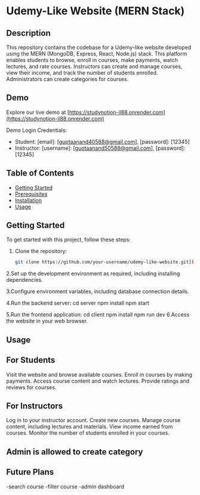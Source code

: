 # Udemy-Like Website (MERN Stack)

## Description
This repository contains the codebase for a Udemy-like website developed using the MERN (MongoDB, Express, React, Node.js) stack. This platform enables students to browse, enroll in courses, make payments, watch lectures, and rate courses. Instructors can create and manage courses, view their income, and track the number of students enrolled. Administrators can create categories for courses.

## Demo
Explore our live demo at [https://studynotion-il88.onrender.com](https://studynotion-il88.onrender.com)

Demo Login Credentials:
- Student: [email]: [guptaanand40588@gmail.com], [password]: [12345]
- Instructor: [username]: [guptaanand50588@gmail.com], [password]: [12345]

## Table of Contents
- [Getting Started](#getting-started)
- [Prerequisites](#prerequisites)
- [Installation](#installation)
- [Usage](#usage)

## Getting Started
To get started with this project, follow these steps:

1. Clone the repository:
   ```bash
   git clone https://github.com/your-username/udemy-like-website.git](https://github.com/anandkishorgupta/Edtech-Mega-Project.git)https://github.com/anandkishorgupta/Edtech-Mega-Project.git

2.Set up the development environment as required, including installing dependencies.

3.Configure environment variables, including database connection details.

4.Run the backend server:
cd server
npm install
npm start

5.Run the frontend application:
cd client
npm install
npm run dev
6.Access the website in your web browser.

## Usage
## For Students
Visit the website and browse available courses.
Enroll in courses by making payments.
Access course content and watch lectures.
Provide ratings and reviews for courses.

## For Instructors
Log in to your instructor account.
Create new courses.
Manage course content, including lectures and materials.
View income earned from courses.
Monitor the number of students enrolled in your courses.

## Admin is allowed to create category

## Future Plans
-search course
-filter course
-admin dashboard


